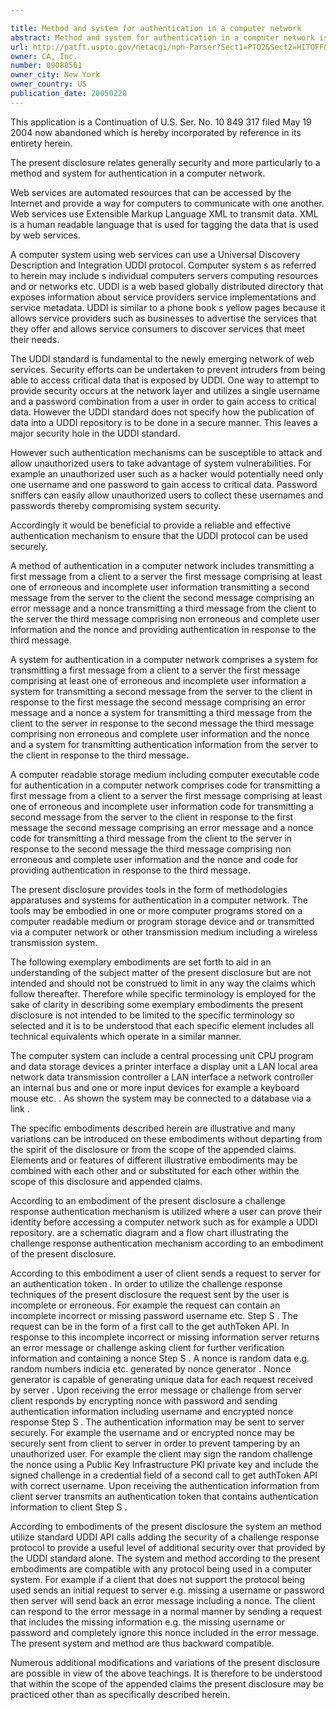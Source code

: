 ```yaml
---

title: Method and system for authentication in a computer network
abstract: Method and system for authentication in a computer network is provided. A first message from a client to a server is transmitted, where the first message includes erroneous user information. In response to the first message, a second message is transmitted from the server to the client, where the second message includes an error message and a nonce. The client transmits a third message to the server in response to the second message, where the third message includes non-erroneous user information and the nonce. The server then provides authentication in response to the client's third message.
url: http://patft.uspto.gov/netacgi/nph-Parser?Sect1=PTO2&Sect2=HITOFF&p=1&u=%2Fnetahtml%2FPTO%2Fsearch-adv.htm&r=1&f=G&l=50&d=PALL&S1=09088561&OS=09088561&RS=09088561
owner: CA, Inc.
number: 09088561
owner_city: New York
owner_country: US
publication_date: 20050228
---
```

This application is a Continuation of U.S. Ser. No. 10 849 317 filed May 19 2004 now abandoned which is hereby incorporated by reference in its entirety herein.

The present disclosure relates generally security and more particularly to a method and system for authentication in a computer network.

Web services are automated resources that can be accessed by the Internet and provide a way for computers to communicate with one another. Web services use Extensible Markup Language XML to transmit data. XML is a human readable language that is used for tagging the data that is used by web services.

A computer system using web services can use a Universal Discovery Description and Integration UDDI protocol. Computer system s as referred to herein may include s individual computers servers computing resources and or networks etc. UDDI is a web based globally distributed directory that exposes information about service providers service implementations and service metadata. UDDI is similar to a phone book s yellow pages because it allows service providers such as businesses to advertise the services that they offer and allows service consumers to discover services that meet their needs.

The UDDI standard is fundamental to the newly emerging network of web services. Security efforts can be undertaken to prevent intruders from being able to access critical data that is exposed by UDDI. One way to attempt to provide security occurs at the network layer and utilizes a single username and a password combination from a user in order to gain access to critical data. However the UDDI standard does not specify how the publication of data into a UDDI repository is to be done in a secure manner. This leaves a major security hole in the UDDI standard.

However such authentication mechanisms can be susceptible to attack and allow unauthorized users to take advantage of system vulnerabilities. For example an unauthorized user such as a hacker would potentially need only one username and one password to gain access to critical data. Password sniffers can easily allow unauthorized users to collect these usernames and passwords thereby compromising system security.

Accordingly it would be beneficial to provide a reliable and effective authentication mechanism to ensure that the UDDI protocol can be used securely.

A method of authentication in a computer network includes transmitting a first message from a client to a server the first message comprising at least one of erroneous and incomplete user information transmitting a second message from the server to the client the second message comprising an error message and a nonce transmitting a third message from the client to the server the third message comprising non erroneous and complete user information and the nonce and providing authentication in response to the third message.

A system for authentication in a computer network comprises a system for transmitting a first message from a client to a server the first message comprising at least one of erroneous and incomplete user information a system for transmitting a second message from the server to the client in response to the first message the second message comprising an error message and a nonce a system for transmitting a third message from the client to the server in response to the second message the third message comprising non erroneous and complete user information and the nonce and a system for transmitting authentication information from the server to the client in response to the third message.

A computer readable storage medium including computer executable code for authentication in a computer network comprises code for transmitting a first message from a client to a server the first message comprising at least one of erroneous and incomplete user information code for transmitting a second message from the server to the client in response to the first message the second message comprising an error message and a nonce code for transmitting a third message from the client to the server in response to the second message the third message comprising non erroneous and complete user information and the nonce and code for providing authentication in response to the third message.

The present disclosure provides tools in the form of methodologies apparatuses and systems for authentication in a computer network. The tools may be embodied in one or more computer programs stored on a computer readable medium or program storage device and or transmitted via a computer network or other transmission medium including a wireless transmission system.

The following exemplary embodiments are set forth to aid in an understanding of the subject matter of the present disclosure but are not intended and should not be construed to limit in any way the claims which follow thereafter. Therefore while specific terminology is employed for the sake of clarity in describing some exemplary embodiments the present disclosure is not intended to be limited to the specific terminology so selected and it is to be understood that each specific element includes all technical equivalents which operate in a similar manner.

The computer system can include a central processing unit CPU program and data storage devices a printer interface a display unit a LAN local area network data transmission controller a LAN interface a network controller an internal bus and one or more input devices for example a keyboard mouse etc. . As shown the system may be connected to a database via a link .

The specific embodiments described herein are illustrative and many variations can be introduced on these embodiments without departing from the spirit of the disclosure or from the scope of the appended claims. Elements and or features of different illustrative embodiments may be combined with each other and or substituted for each other within the scope of this disclosure and appended claims.

According to an embodiment of the present disclosure a challenge response authentication mechanism is utilized where a user can prove their identity before accessing a computer network such as for example a UDDI repository. are a schematic diagram and a flow chart illustrating the challenge response authentication mechanism according to an embodiment of the present disclosure.

According to this embodiment a user of client sends a request to server for an authentication token . In order to utilize the challenge response techniques of the present disclosure the request sent by the user is incomplete or erroneous. For example the request can contain an incomplete incorrect or missing password username etc. Step S . The request can be in the form of a first call to the get authToken API. In response to this incomplete incorrect or missing information server returns an error message or challenge asking client for further verification information and containing a nonce Step S . A nonce is random data e.g. random numbers indicia etc. generated by nonce generator . Nonce generator is capable of generating unique data for each request received by server . Upon receiving the error message or challenge from server client responds by encrypting nonce with password and sending authentication information including username and encrypted nonce response Step S . The authentication information may be sent to server securely. For example the username and or encrypted nonce may be securely sent from client to server in order to prevent tampering by an unauthorized user. For example the client may sign the random challenge the nonce using a Public Key Infrastructure PKI private key and include the signed challenge in a credential field of a second call to get authToken API with correct username. Upon receiving the authentication information from client server transmits an authentication token that contains authentication information to client Step S .

According to embodiments of the present disclosure the system an method utilize standard UDDI API calls adding the security of a challenge response protocol to provide a useful level of additional security over that provided by the UDDI standard alone. The system and method according to the present embodiments are compatible with any protocol being used in a computer system. For example if a client that does not support the protocol being used sends an initial request to server e.g. missing a username or password then server will send back an error message including a nonce. The client can respond to the error message in a normal manner by sending a request that includes the missing information e.g. the missing username or password and completely ignore this nonce included in the error message. The present system and method are thus backward compatible.

Numerous additional modifications and variations of the present disclosure are possible in view of the above teachings. It is therefore to be understood that within the scope of the appended claims the present disclosure may be practiced other than as specifically described herein.

